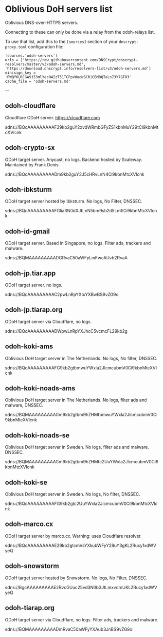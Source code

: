 # Oblivious DoH servers list

Oblivious DNS-over-HTTPS servers.

Connecting to these can only be done via a relay from the odoh-relays list.

To use that list, add this to the `[sources]` section of your `dnscrypt-proxy.toml` configuration file:

    [sources.'odoh-servers']
    urls = ['https://raw.githubusercontent.com/DNSCrypt/dnscrypt-resolvers/master/v3/odoh-servers.md', 'https://download.dnscrypt.info/resolvers-list/v3/odoh-servers.md']
    minisign_key = 'RWQf6LRCGA9i53mlYecO4IzT51TGPpvWucNSCh1CBM0QTaLn73Y7GFO3'
    cache_file = 'odoh-servers.md'

--


## odoh-cloudflare

Cloudflare ODoH server.
https://cloudflare.com

sdns://BQcAAAAAAAAAF29kb2guY2xvdWRmbGFyZS1kbnMuY29tCi9kbnMtcXVlcnk


## odoh-crypto-sx

ODoH target server. Anycast, no logs.
Backend hosted by Scaleway. Maintained by Frank Denis.

sdns://BQcAAAAAAAAADm9kb2guY3J5cHRvLnN4Ci9kbnMtcXVlcnk


## odoh-ibksturm

ODoH target server hosted by Ibksturm. No logs, No Filter, DNSSEC.

sdns://BQcAAAAAAAAAFGlia3N0dXJtLnN5bm9sb2d5Lm1lCi9kbnMtcXVlcnk


## odoh-id-gmail

ODoH target server. Based in Singapore, no logs.
Filter ads, trackers and malware.

sdns://BQMAAAAAAAAADGRvaC50aWFyLmFwcAUvb2RvaA


## odoh-jp.tiar.app

ODoH target server. no logs.

sdns://BQcAAAAAAAAAC2pwLnRpYXIuYXBwBS9vZG9o


## odoh-jp.tiarap.org

ODoH target server via Cloudflare, no logs.

sdns://BQcAAAAAAAAADWpwLnRpYXJhcC5vcmcFL29kb2g


## odoh-koki-ams

Oblivious DoH target server in The Netherlands. No logs, No filter, DNSSEC.

sdns://BQcAAAAAAAAAFG9kb2gtbmwuYWxla2JlcmcubmV0Ci9kbnMtcXVlcnk


## odoh-koki-noads-ams

Oblivious DoH target server in The Netherlands. No logs, filter ads and malware, DNSSEC.

sdns://BQMAAAAAAAAAGm9kb2gtbm9hZHMtbmwuYWxla2JlcmcubmV0Ci9kbnMtcXVlcnk


## odoh-koki-noads-se

Oblivious DoH target server in Sweden. No logs, filter ads and malware, DNSSEC.

sdns://BQMAAAAAAAAAGm9kb2gtbm9hZHMtc2UuYWxla2JlcmcubmV0Ci9kbnMtcXVlcnk


## odoh-koki-se

Oblivious DoH target server in Sweden. No logs, No filter, DNSSEC.

sdns://BQcAAAAAAAAAFG9kb2gtc2UuYWxla2JlcmcubmV0Ci9kbnMtcXVlcnk


## odoh-marco.cx

ODoH target server by marco.cx.
Warning: uses Cloudflare resolver.

sdns://BQcAAAAAAAAAE29kb2gtcmVsYXkubWFyY28uY3gKL2Rucy1xdWVyeQ


## odoh-snowstorm

ODoH target server hosted by Snowstorm. No logs, No Filter, DNSSEC.

sdns://BgcAAAAAAAAAE2RvcGUuc25vd3N0b3JtLmxvdmUKL2Rucy1xdWVyeQ


## odoh-tiarap.org

ODoH target server via Cloudflare, no logs.
Filter ads, trackers and malware.

sdns://BQMAAAAAAAAADmRvaC50aWFyYXAub3JnBS9vZG9o


